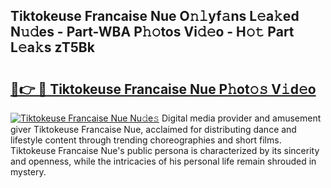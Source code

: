 ## Tiktokeuse Francaise Nue O𝚗𝚕yf𝚊ns L𝚎a𝚔ed N𝚞𝚍es - Part-WBA P𝚑𝚘tos Vi𝚍𝚎o - H𝚘𝚝 Part L𝚎a𝚔s zT5Bk

# <h2><a href="http://kf8b36e.oniu.top/?m=Tiktokeuse+Francaise+Nue">🔗👉 🔴 Tiktokeuse Francaise Nue P𝚑ot𝚘𝚜 V𝚒d𝚎o</a></h2>

[![Tiktokeuse Francaise Nue Nu𝚍e𝚜](https://i.imgur.com/0qMVB7G.gif)](http://kf8b36e.oniu.top/?m=Tiktokeuse+Francaise+Nue)
Digital media provider and amusement giver Tiktokeuse Francaise Nue, acclaimed for distributing dance and lifestyle content through trending choreographies and short films. Tiktokeuse Francaise Nue's public persona is characterized by its sincerity and openness, while the intricacies of his personal life remain shrouded in mystery.  
